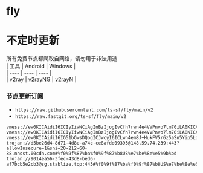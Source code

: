 # fly
# 不定时更新
所有免费节点都爬取自网络，请勿用于非法用途  
|  工具  | Android  | Windows  |  
|  ----  | ----   | ----  |  
| v2ray  | [v2rayNG](https://github.com/2dust/v2rayNG/releases) | [v2rayN](https://github.com/2dust/v2rayN/releases) |  
  
### 节点更新订阅  
- `https://raw.githubusercontent.com/ts-sf/fly/main/v2`  
- `https://raw.fastgit.org/ts-sf/fly/main/v2`  
``` 
vmess://ew0KICAidiI6ICIyIiwNCiAgInBzIjogIvCfh7rwn4e4VVPnvo7lm70iLA0KICAiYWRkIjogInNuYXBwZm9vZC5pciIsDQogICJwb3J0IjogIjgwIiwNCiAgImlkIjogImU2NDBiN2E4LWM0MmQtNDE4OC1kNDExLTRmYjc3MzZmOTBiYyIsDQogICJhaWQiOiAiMCIsDQogICJzY3kiOiAiYXV0byIsDQogICJuZXQiOiAid3MiLA0KICAidHlwZSI6ICJub25lIiwNCiAgImhvc3QiOiAiZGF5ei1nb25lLndlYnNpdGUiLA0KICAicGF0aCI6ICIvIiwNCiAgInRscyI6ICIiLA0KICAic25pIjogIiINCn0=
vmess://ew0KICAidiI6ICIyIiwNCiAgInBzIjogIvCfh7rwn4e4VVPnvo7lm70iLA0KICAiYWRkIjogIjEzNy4xNzUuMTUuMjQyIiwNCiAgInBvcnQiOiAiNDUyMzIiLA0KICAiaWQiOiAiNDE4MDQ4YWYtYTI5My00Yjk5LTliMGMtOThjYTM1ODBkZDI0IiwNCiAgImFpZCI6ICI2NCIsDQogICJzY3kiOiAiYXV0byIsDQogICJuZXQiOiAidGNwIiwNCiAgInR5cGUiOiAibm9uZSIsDQogICJob3N0IjogImxnLnYycmF5MjAueHl6IiwNCiAgInBhdGgiOiAiLyIsDQogICJ0bHMiOiAiIiwNCiAgInNuaSI6ICIiDQp9
vmess://ew0KICAidiI6IG51bGwsDQogICJwcyI6ICLwn4em8J+HukFV5r6z5aSn5Yip5LqaIiwNCiAgImFkZCI6ICJieGF3ZGJ3ZHR5aGpzZ2QuNzY4OTgxMDIueHl6IiwNCiAgInBvcnQiOiAiMjA1MiIsDQogICJpZCI6ICI1ZjljN2JkYS0zM2Y5LTNkZDAtYmNmNS1hY2EzMjQ0MThlMzEiLA0KICAiYWlkIjogIjAiLA0KICAic2N5IjogbnVsbCwNCiAgIm5ldCI6ICJ3cyIsDQogICJ0eXBlIjogImF1dG8iLA0KICAiaG9zdCI6ICIiLA0KICAicGF0aCI6ICIvc2VpZmJpYmdlZiIsDQogICJ0bHMiOiAiIiwNCiAgInNuaSI6ICIiDQp9
trojan://d5be26d4-8d71-4d8e-a74c-ce8afdd09395@148.59.74.239:443?allowInsecure=1&sni=20-212-60-88.nhost.00cdn.com#%f0%9f%87%ba%f0%9f%87%b8US%e7%be%8e%e5%9b%bd
trojan://9014ea56-3fec-43d8-bed6-af7bcb5e2cb3@sg.stablize.top:443#%f0%9f%87%ba%f0%9f%87%b8US%e7%be%8e%e5%9b%bd
```